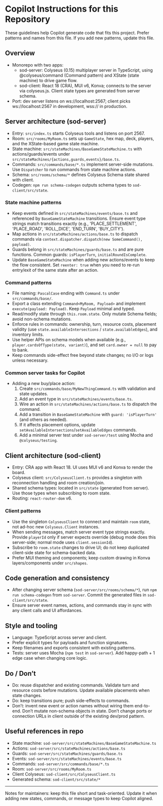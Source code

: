 # Copilot Instructions for this Repository

These guidelines help Copilot generate code that fits this project. Prefer patterns and names from this file. If you add new patterns, update this file.

## Overview
- Monorepo with two apps:
  - sod-server: Colyseus (0.15) multiplayer server in TypeScript, using @colyseus/command (Command pattern) and XState (state machine) to drive game flow.
  - sod-client: React 18 (CRA), MUI v6, Konva; connects to the server via colyseus.js. Client state types are generated from server schema.
- Port: dev server listens on ws://localhost:2567; client picks ws://localhost:2567 in development, wss://<host> in production.

## Server architecture (sod-server)
- Entry: `src/index.ts` starts Colyseus tools and listens on port 2567.
- Room: `src/rooms/MyRoom.ts` sets up `GameState`, hex map, deck, players, and the XState-based game state machine.
- State machine: `src/stateMachines/BaseGameStateMachine.ts` with actions/guards/events under `src/stateMachines/{actions,guards,events}/base.ts`.
- Commands: `src/commands/base/*.ts` implement server-side mutations. Use `Dispatcher` to run commands from state machine actions.
- Schema: `src/rooms/schema/*` defines Colyseus Schema state shared with client.
- Codegen: `npm run schema-codegen` outputs schema types to `sod-client/src/state`.

### State machine patterns
- Keep events defined in `src/stateMachines/events/base.ts` and referenced by `BaseGameStateMachine` transitions. Ensure event type strings match transitions exactly (e.g., 'PLACE_SETTLEMENT', 'PLACE_ROAD', 'ROLL_DICE', 'END_TURN', 'BUY_CITY').
- Map actions in `src/stateMachines/actions/base.ts` to dispatch commands via `context.dispatcher.dispatch(new SomeCommand(), payload)`.
- Guards belong in `src/stateMachines/guards/base.ts` and are pure functions. Common guards: `isPlayerTurn`, `initialRoundIsComplete`.
- Update `BaseGameStateMachine` when adding new actions/events to keep the flow consistent. Set `reenter: true` when you need to re-run entry/exit of the same state after an action.

### Command patterns
- File naming: `PascalCase` ending with `Command.ts` under `src/commands/base/`.
- Export a class extending `Command<MyRoom, Payload>` and implement `execute(payload: Payload)`. Keep `Payload` minimal and typed.
- Read/modify state through `this.room.state`. Only mutate Schema fields; avoid non-schema mutations.
- Enforce rules in commands: ownership, turn, resource costs, placement validity (use `state.availableIntersections` / `state.availableEdges`), and inventory limits.
- Use helper APIs on schema models when available (e.g., `player.cardsOfType(state, variant)`), and set `card.owner = null` to pay to bank.
- Keep commands side-effect free beyond state changes; no I/O or logs unless necessary.

### Common server tasks for Copilot
- Adding a new buy/place action:
  1) Create `src/commands/base/MyNewThingCommand.ts` with validation and state updates.
  2) Add an event type in `src/stateMachines/events/base.ts`.
  3) Wire an action in `src/stateMachines/actions/base.ts` to dispatch the command.
  4) Add a transition in `BaseGameStateMachine` with `guard: 'isPlayerTurn'` (and others as needed).
  5) If it affects placement options, update `setAvailableIntersections`/`setAvailableEdges` commands.
  6) Add a minimal server test under `sod-server/test` using Mocha and `@colyseus/testing`.

## Client architecture (sod-client)
- Entry: CRA app with React 18. UI uses MUI v6 and Konva to render the board.
- Colyseus client: `src/ColyseusClient.ts` provides a singleton with reconnection handling and room creation/join.
- Shared schema types: located in `src/state` (generated from server). Use those types when subscribing to room state.
- Routing: `react-router-dom` v6.

### Client patterns
- Use the singleton `ColyseusClient` to connect and maintain `room` state, not ad-hoc new `Colyseus.Client` instances.
- When sending messages, match server event type strings exactly. Provide `playerId` only if server expects override (debug mode does this server-side; normal mode uses `client.sessionId`).
- Subscribe to `room.state` changes to drive UI; do not keep duplicated client-side state for schema-backed data.
- Prefer MUI theming and components; keep custom drawing in Konva layers/components under `src/shapes`.

## Code generation and consistency
- After changing server schema (`sod-server/src/rooms/schema/*`), run `npm run schema-codegen` from `sod-server`. Commit the generated files in `sod-client/src/state`.
- Ensure server event names, actions, and commands stay in sync with any client calls and UI affordances.

## Style and tooling
- Language: TypeScript across server and client.
- Prefer explicit types for payloads and function signatures.
- Keep filenames and exports consistent with existing patterns.
- Tests: server uses Mocha (`npm test` in `sod-server`). Add happy-path + 1 edge case when changing core logic.

## Do / Don’t
- Do: reuse dispatcher and existing commands. Validate turn and resource costs before mutations. Update available placements when state changes.
- Do: keep transitions pure; push side-effects to commands.
- Don’t: invent new event or action names without wiring them end-to-end. Don’t mutate non-schema objects in state. Don’t change ports or connection URLs in client outside of the existing dev/prod pattern.

## Useful references in repo
- State machine: `sod-server/src/stateMachines/BaseGameStateMachine.ts`
- Actions: `sod-server/src/stateMachines/actions/base.ts`
- Guards: `sod-server/src/stateMachines/guards/base.ts`
- Events: `sod-server/src/stateMachines/events/base.ts`
- Commands: `sod-server/src/commands/base/*.ts`
- Room: `sod-server/src/rooms/MyRoom.ts`
- Client Colyseus: `sod-client/src/ColyseusClient.ts`
- Generated schema: `sod-client/src/state/*`

---
Notes for maintainers: keep this file short and task-oriented. Update it when adding new states, commands, or message types to keep Copilot aligned.